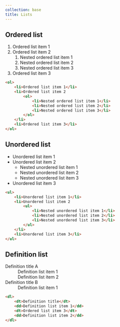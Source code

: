 ```yaml
---
collection: base
title: Lists
---
```


## Ordered list

<ol>
    <li>Ordered list item 1</li>
    <li>Ordered list item 2
        <ol>
            <li>Nested ordered list item 1</li>
            <li>Nested ordered list item 2</li>
            <li>Nested ordered list item 3</li>
        </ol>
    </li>
    <li>Ordered list item 3</li>
</ol>

```html
<ol>
    <li>Ordered list item 1</li>
    <li>Ordered list item 2
        <ol>
            <li>Nested ordered list item 1</li>
            <li>Nested ordered list item 2</li>
            <li>Nested ordered list item 3</li>
        </ol>
    </li>
    <li>Ordered list item 3</li>
</ol>
```

## Unordered list

<ul>
    <li>Unordered list item 1</li>
    <li>Unordered list item 2
        <ul>
            <li>Nested unordered list item 1</li>
            <li>Nested unordered list item 2</li>
            <li>Nested unordered list item 3</li>
        </ul>
    </li>
    <li>Unordered list item 3</li>
</ul>

```html
<ul>
    <li>Unordered list item 1</li>
    <li>Unordered list item 2
        <ul>
            <li>Nested unordered list item 1</li>
            <li>Nested unordered list item 2</li>
            <li>Nested unordered list item 3</li>
        </ul>
    </li>
    <li>Unordered list item 3</li>
</ul>
```

## Definition list

<dl>
    <dt>Definition title A</dt>
    <dd>Definition list item 1</dd>
    <dd>Definition list item 2</dd>
    <dt>Definition title B</dt>
    <dd>Definition list item 1</dd>
</dl>

```html
<dl>
    <dt>Definition title</dt>
    <dd>Definition list item 1</dd>
    <dt>Ordered list item 3</dt>
    <dd>Definition list item 2</dd>
</dl>
```
